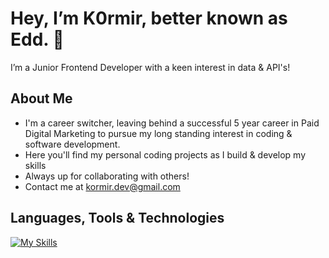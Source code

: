 # Hey, I’m K0rmir, better known as Edd. 👋
I’m a Junior Frontend Developer with a keen interest in data & API's! 
## About Me
- I'm a career switcher, leaving behind a successful 5 year career in Paid Digital Marketing to pursue my long standing interest in coding & software development.
- Here you'll find my personal coding projects as I build & develop my skills
- Always up for collaborating with others!
- Contact me at kormir.dev@gmail.com

## Languages, Tools & Technologies

[![My Skills](https://skillicons.dev/icons?i=html,css,js,ts,react,nextjs,nodejs,npm,express,postgres,sqlite,git,github,postman,supabase,vscode&perline=16)](https://skillicons.dev)



<!---
K0rmir/K0rmir is a ✨ special ✨ repository because its `README.md` (this file) appears on your GitHub profile.
You can click the Preview link to take a look at your changes.
--->
